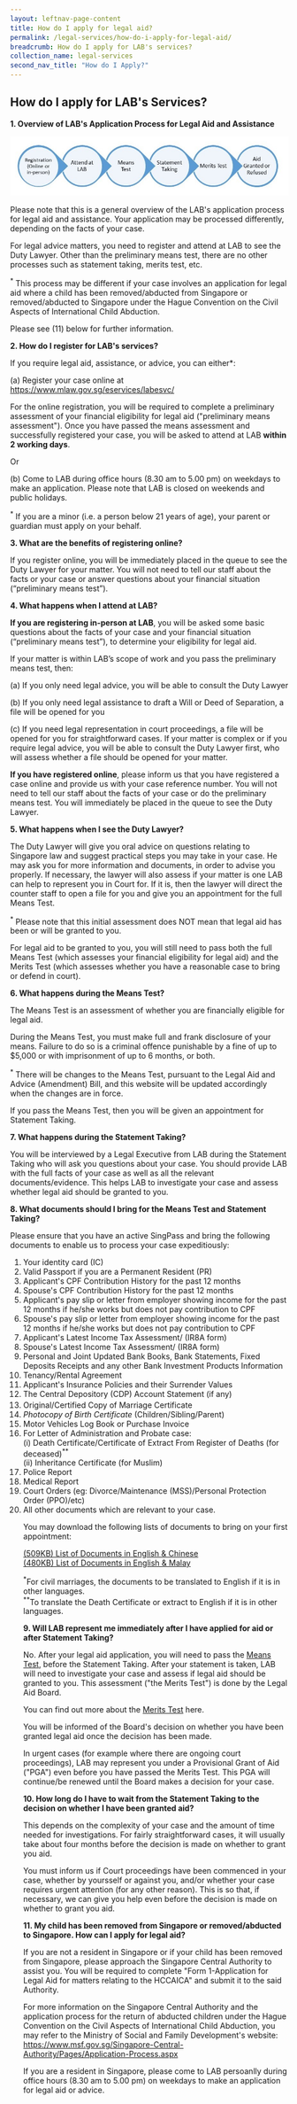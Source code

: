 ```yaml
---
layout: leftnav-page-content
title: How do I apply for legal aid?
permalink: /legal-services/how-do-i-apply-for-legal-aid/
breadcrumb: How do I apply for LAB's services?
collection_name: legal-services
second_nav_title: "How do I Apply?"
---
```


How do I apply for LAB's Services?
---

**1. Overview of LAB's Application Process for Legal Aid and Assistance**<br>

<div class="image"><img src="/images/LAB process workflow.jpg" alt="LAB process" title="LAB process"></div>

Please note that this is a general overview of the LAB's application process for legal aid and assistance. Your application may be processed differently, depending on the facts of your case.

For legal advice matters, you need to register and attend at LAB to see the Duty Lawyer. Other than the preliminary means test, there are no other processes such as statement taking, merits test, etc.

<sup>*</sup> This process may be different if your case involves an application for legal aid where a child has been removed/abducted from Singapore or removed/abducted to Singapore under the Hague Convention on the Civil Aspects of International Child Abduction.

Please see (11) below for further information. 


**2. How do I register for LAB's services?**<br>

If you require legal aid, assistance, or advice, you can either*:

(a) Register your case online at <a href="https://www.mlaw.gov.sg/eservices/labesvc/">https://www.mlaw.gov.sg/eservices/labesvc/</a>

For the online registration, you will be required to complete a preliminary assessment of your financial eligibility for legal aid ("preliminary means assessment"). Once you have passed the means assessment and successfully registered your case, you will be asked to attend at LAB **within 2 working days**.

Or

(b) Come to LAB during office hours (8.30 am to 5.00 pm) on weekdays to make an application. Please note that LAB is closed on weekends and public holidays.

<sup>*</sup> If you are a minor (i.e. a person below 21 years of age), your parent or guardian must apply on your behalf.  


**3. What are the benefits of registering online?**<br>

If you register online, you will be immediately placed in the queue to see the Duty Lawyer for your matter. You will not need to tell our staff about the facts or your case or answer questions about your financial situation (“preliminary means test”).


**4. What happens when I attend at LAB?**<br>

**If you are registering in-person at LAB**, you will be asked some basic questions about the facts of your case and your financial situation (“preliminary means test”), to determine your eligibility for legal aid.
  
If your matter is within LAB’s scope of work and you pass the preliminary means test, then:

(a) If you only need legal advice, you will be able to consult the Duty Lawyer

(b) If you only need legal assistance to draft a Will or Deed of Separation, a file will be opened for you

(c) If you need legal representation in court proceedings, a file will be opened for you for straightforward cases. If your matter is complex or if you require legal advice, you will be able to consult the Duty Lawyer first, who will assess whether a file should be opened for your matter. 

**If you have registered online**, please inform us that you have registered a case online and provide us with your case reference number. You will not need to tell our staff about the facts of your case or do the preliminary means test. You will immediately be placed in the queue to see the Duty Lawyer. 
  
  
**5. What happens when I see the Duty Lawyer?**<br>

The Duty Lawyer will give you oral advice on questions relating to Singapore law and suggest practical steps you may take in your case. He may ask you for more information and documents, in order to advise you properly. If necessary, the lawyer will also assess if your matter is one LAB can help to represent you in Court for. If it is, then the lawyer will direct the counter staff to open a file for you and give you an appointment for the full Means Test.

<sup>*</sup> Please note that this initial assessment does NOT mean that legal aid has been or will be granted to you. 

For legal aid to be granted to you, you will still need to pass both the full Means Test (which assesses your financial eligibility for legal aid) and the Merits Test (which assesses whether you have a reasonable case to bring or defend in court).


**6. What happens during the Means Test?**<br>

The Means Test is an assessment of whether you are financially eligible for legal aid. 

During the Means Test, you must make full and frank disclosure of your means. Failure to do so is a criminal offence punishable by a fine of up to $5,000 or with imprisonment of up to 6 months, or both. 

<sup>*</sup> There will be changes to the Means Test, pursuant to the Legal Aid and Advice (Amendment) Bill, and this website will be updated accordingly when the changes are in force. 

If you pass the Means Test, then you will be given an appointment for Statement Taking.


**7. What happens during the Statement Taking?**<br>

You will be interviewed by a Legal Executive from LAB during the Statement Taking who will ask you questions about your case. You should provide LAB with the full facts of your case as well as all the relevant documents/evidence. This helps LAB to investigate your case and assess whether legal aid should be granted to you. 


**8. What documents should I bring for the Means Test and Statement Taking?**<br>

  Please ensure that you have an active SingPass and bring the following documents to enable us to process your case expeditiously:
    <ol>
      <li>Your identity card (IC)</li>
      <li>Valid Passport if you are a Permanent Resident (PR)</li>
      <li>Applicant's CPF Contribution History for the past 12 months</li>
      <li>Spouse's CPF Contribution History for the past 12 months</li>
      <li>Applicant's pay slip or letter from employer showing income for the past 12 months if he/she works but does not pay contribution to CPF</li>
      <li>Spouse's pay slip or letter from employer showing income for the past 12 months if he/she works but does not pay contribution to CPF</li>
      <li>Applicant's Latest Income Tax Assessment/ (IR8A form)</li>
      <li>Spouse's Latest Income Tax Assessment/ (IR8A form)</li>
      <li>Personal and Joint Updated Bank Books, Bank Statements, Fixed Deposits Receipts and any other Bank Investment Products Information</li>
      <li>Tenancy/Rental Agreement</li>
      <li>Applicant's Insurance Policies and their Surrender Values</li>
      <li>The Central Depository (CDP) Account Statement (if any)</li>
      <li>Original/Certified Copy of Marriage Certificate<sup>*</sup></li>
      <li>Photocopy of Birth Certificate* (Children/Sibling/Parent)</li>
      <li>Motor Vehicles Log Book or Purchase Invoice</li>
      <li>
        For Letter of Administration and Probate case:<br>
        (i) Death Certificate/Certificate of Extract From Register of Deaths (for deceased)<sup>**</sup><br>
        (ii) Inheritance Certificate (for Muslim)
      </li>
      <li>Police Report</li>
      <li>Medical Report</li>
      <li>Court Orders (eg: Divorce/Maintenance (MSS)/Personal Protection Order (PPO)/etc)</li>
      <li>
        All other documents which are relevant to your case.<br>
        
      
 <p>You may download the following lists of documents to bring on your first appointment:</p>
        <a href="/files/DocumentsToBringEngandMandarin.pdf">(509KB) List of Documents in English & Chinese</a><br>
        <a href="/files/DocstoBringEngandMalay.pdf">(480KB) List of Documents in English & Malay</a>
        <p><sup>*</sup>For civil marriages, the documents to be translated to English if it is in other languages.<br>
        <sup>**</sup>To translate the Death Certificate or extract to English if it is in other languages.</p>


**9. Will LAB represent me immediately after I have applied for aid or after Statement Taking?**<br>

No. After your legal aid application, you will need to pass the <a href="/legal-services/taking-the-means-test/">Means Test</a>, before the Statement Taking. After your statement is taken, LAB will need to investigate your case and assess if legal aid should be granted to you. This assessment ("the Merits Test") is done by the Legal Aid Board.

You can find out more about the <a href="/legal-services/taking-the-merits-test/">Merits Test</a> here. 

You will be informed of the Board's decision on whether you have been granted legal aid once the decision has been made. 

In urgent cases (for example where there are ongoing court proceedings), LAB may represent you under a Provisional Grant of Aid ("PGA") even before you have passed the Merits Test. This PGA will continue/be renewed until the Board makes a decision for your case.<br>



**10. How long do I have to wait from the Statement Taking to the decision on whether I have been granted aid?**<br>

This depends on the complexity of your case and the amount of time needed for investigations. For fairly straightforward cases, it will usually take about four months before the decision is made on whether to grant you aid. 

You must inform us if Court proceedings have been commenced in your case, whether by yoursself or against you, and/or whether your case requires urgent attention (for any other reason). This is so that, if necessary, we can give you help even before the decision is made on whether to grant you aid.  


**11. My child has been removed from Singapore or removed/abducted to Singapore. How can I apply for legal aid?**<br>

If you are not a resident in Singapore or if your child has been removed from Singapore, please approach the Singapore Central Authority to assist you. You will be required to complete "Form 1-Application for Legal Aid for matters relating to the HCCAICA" and submit it to the said Authority.

For more information on the Singapore Central Authority and the application process for the return of abducted children under the Hague Convention on the Civil Aspects of International Child Abduction, you may refer to the Ministry of Social and Family Development's website: https://www.msf.gov.sg/Singapore-Central-Authority/Pages/Application-Process.aspx

If you are a resident in Singapore, please come to LAB persoanlly during office hours (8.30 am to 5.00 pm) on weekdays to make an application for legal aid or advice. 






